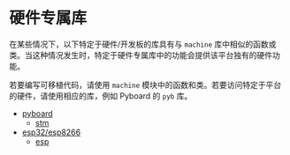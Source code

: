 # 硬件专属库

在某些情况下，以下特定于硬件/开发板的库具有与 `machine` 库中相似的函数或类。当这种情况发生时，特定于硬件专属库中的功能会提供该平台独有的硬件功能。

若要编写可移植代码，请使用 `machine` 模块中的函数和类。若要访问特定于平台的硬件，请使用相应的库，例如 Pyboard 的 `pyb` 库。

- [pyboard](pyboard/readme.md)
  - [stm](pyboard/stm/readme.md)
- [esp32/esp8266](esp8266_esp32/readme.md)
  - [esp](esp8266_esp32/esp/readme.md)